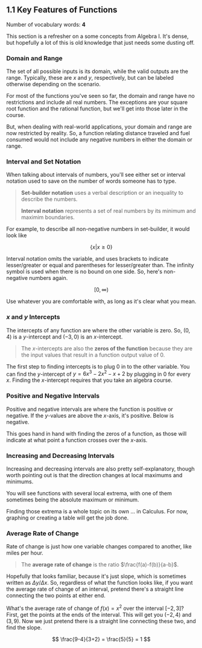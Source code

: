 ## 1.1 Key Features of Functions

Number of vocabulary words: **4**

This section is a refresher on a some concepts from Algebra I. It's dense, but hopefully a lot of this is old knowledge that just needs some dusting off.

### Domain and Range

The set of all possible inputs is its domain, while the valid outputs are the range. Typically, these are $x$ and $y$, respectively, but can be labeled otherwise depending on the scenario.

For most of the functions you've seen so far, the domain and range have no restrictions and include all real numbers. The exceptions are your square root function and the rational function, but we'll get into those later in the course.

But, when dealing with real-world applications, your domain and range are now restricted by reality. So, a function relating distance traveled and fuel consumed would not include any negative numbers in either the domain or range.

### Interval and Set Notation

When talking about intervals of numbers, you'll see either set or interval notation used to save on the number of words someone has to type.

> **Set-builder notation** uses a verbal description or an inequality to describe the numbers.
>
> **Interval notation** represents a set of real numbers by its minimum and maximim boundaries.

For example, to describe all non-negative numbers in set-builder, it would look like

$$ \{x | x \ge 0\} $$

Interval notation omits the variable, and uses brackets to indicate lesser/greater or equal and parentheses for lesser/greater than. The infinity symbol is used when there is no bound on one side. So, here's non-negative numbers again.

$$ [0,\infty) $$

Use whatever you are comfortable with, as long as it's clear what you mean.

### $x$ and $y$ Intercepts

The intercepts of any function are where the other variable is zero. So, $(0,4)$ is a $y$-intercept and $(-3,0)$ is an $x$-intercept.

> The $x$-intercepts are also the **zeros of the function** because they are the input values that result in a function output value of 0.

The first step to finding intercepts is to plug 0 in to the other variable. You can find the $y$-intercept of $y=6x^{3}-2x^{2}-x+2$ by plugging in 0 for every $x$. Finding the $x$-intercept requires that you take an algebra course.

### Positive and Negative Intervals

Positive and negative intervals are where the function is positive or negative. If the $y$-values are above the $x$-axis, it's positive. Below is negative.

This goes hand in hand with finding the zeros of a function, as those will indicate at what point a function crosses over the $x$-axis.

### Increasing and Decreasing Intervals

Increasing and decreasing intervals are also pretty self-explanatory, though worth pointing out is that the direction changes at local maximums and minimums.

You will see functions with several local extrema, with one of them sometimes being the absolute maximum or minimum.

Finding those extrema is a whole topic on its own … in Calculus. For now, graphing or creating a table will get the job done.

### Average Rate of Change

Rate of change is just how one variable changes compared to another, like miles per hour.

> The **average rate of change** is the ratio $\frac{f(a)-f(b)}{a-b}$.

Hopefully that looks familiar, because it's just slope, which is sometimes written as $\Delta y / \Delta x$. So, regardless of what the function looks like, if you want the average rate of change of an interval, pretend there's a straight line connecting the two points at either end.

What's the average rate of change of $f(x)=x^2$ over the interval $[-2,3]$? First, get the points at the ends of the interval. This will get you $(-2,4)$ and $(3,9)$. Now we just pretend there is a straight line connecting these two, and find the slope.

$$ \frac{9-4}{3+2} = \frac{5}{5} = 1 $$